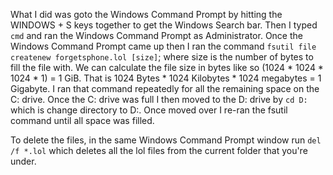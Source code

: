 What I did was goto the Windows Command Prompt by hitting the WINDOWS + S keys together to get the Windows Search bar. Then I typed `cmd` and ran the Windows Command Prompt as Administrator. Once the Windows Command Prompt came up then I ran the command `fsutil file createnew forgetsphone.lol [size]`; where size is the number of bytes to fill the file with. We can calculate the file size in bytes like so (1024 * 1024 * 1024 * 1) = 1 GiB. That is 1024 Bytes * 1024 Kilobytes * 1024 megabytes = 1 Gigabyte. I ran that command repeatedly for all the remaining space on the C: drive. Once the C: drive was full I then moved to the D: drive by `cd D:` which is change directory to D:. Once moved over I re-ran the fsutil command until all space was filled.

To delete the files, in the same Windows Command Prompt window run `del /f *.lol` which deletes all the lol files from the current folder that you're under.
